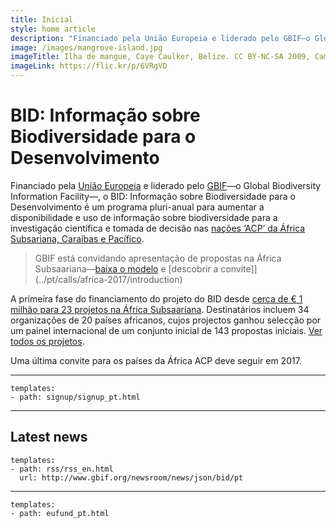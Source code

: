 ```yaml
---
title: Inicial
style: home article
description: "Financiado pela União Europeia e liderado pelo GBIF—o Global Biodiversity Information Facility—, o BID: Informação sobre Biodiversidade para o Desenvolvimento é um programa pluri-anual para aumentar a disponibilidade e uso de informação sobre biodiversidade para a investigação científica e tomada de decisão nas nações ‘ACP’ da África Subsariana, Caraíbas e Pacífico."
image: /images/mangrove-island.jpg
imageTitle: Ilha de mangue, Caye Caulker, Belize. CC BY-NC-SA 2009, CameliaTWU.
imageLink: https://flic.kr/p/6VRgVD
---
```

BID: Informação sobre Biodiversidade para o Desenvolvimento
===================

Financiado pela [União Europeia](http://europa.eu) e liderado pelo [GBIF](http://gbif.org)—o Global Biodiversity Information Facility—, o BID: Informação sobre Biodiversidade para o Desenvolvimento é um programa pluri-anual para aumentar a disponibilidade e uso de informação sobre biodiversidade para a investigação científica e tomada de decisão nas [nações ‘ACP’ da África Subsariana, Caraíbas e Pacífico](http://www.acp.int/content/secretariat-acp).

> GBIF está convidando apresentação de propostas na África Subsaariana—[baixa o modelo](/raw/BID-Concept-Note-Template-Africa-2017.docx) e [descobrir a convite]](../pt/calls/africa-2017/introduction)

A primeira fase do financiamento do projeto do BID desde [cerca de € 1 milhão para 23 projetos na África Subsaariana](http://www.gbif.org/newsroom/news/first-bid-grants-for-africa). Destinatários incluem 34 organizações de 20 países africanos, cujos projectos ganhou selecção por um painel internacional de um conjunto inicial de 143 propostas iniciais. [Ver todos os projetos](http://www.gbif.org/programme/bid/all-projects).

Uma última convite para os países da África ACP deve seguir em 2017.

-----------------

```styledYaml
templates:
- path: signup/signup_pt.html
```


-----------------

Latest news
-------------------

```styledYaml
templates:
- path: rss/rss_en.html
  url: http://www.gbif.org/newsroom/news/json/bid/pt
```

-------


```styledYaml
templates:
- path: eufund_pt.html
```
